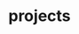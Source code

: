 <!--
  id: 2347
  date: 2014-04-28
  modified: 2020-07-29
  slug: projects
  type: page
  excerpt: projects
  metaKeyword: project
  metaDescription: Project portfolio
  inCv: 
  inPortfolio: 
  dateFrom: 
  dateTo: 
-->

# projects


